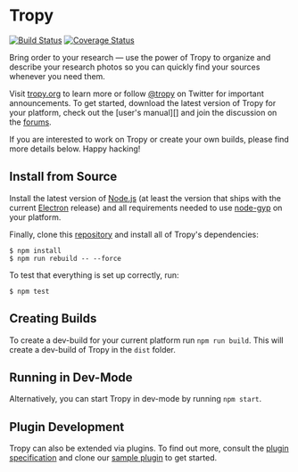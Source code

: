 # Tropy
[![Build Status](https://github.com/tropy/tropy/actions/workflows/ci.yml/badge.svg)](https://github.com/tropy/tropy/actions/workflows/ci.yml)
[![Coverage Status](https://coveralls.io/repos/github/tropy/tropy/badge.svg?branch=master)](https://coveralls.io/github/tropy/tropy)

Bring order to your research —
use the power of Tropy to organize and describe your research photos
so you can quickly find your sources whenever you need them.

Visit [tropy.org][] to learn more
or follow [@tropy][] on Twitter for important announcements.
To get started, download the latest version of Tropy for your platform,
check out the [user's manual][] and join the discussion on the [forums][].

If you are interested to work on Tropy or create your own builds,
please find more details below.
Happy hacking!

[tropy.org]: https://tropy.org
[@tropy]: https://twitter.com.tropy
[users'manual]: https://docs.tropy.org
[forums]: https://forums.tropy.org

Install from Source
-------------------
Install the latest version of [Node.js][]
(at least the version that ships with the current [Electron][] release)
and all requirements needed to use [node-gyp][] on your platform.

Finally, clone this [repository][] and install all of Tropy's dependencies:

    $ npm install
    $ npm run rebuild -- --force

To test that everything is set up correctly, run:

    $ npm test

[Node.js]: https://nodejs.org
[Electron]: https://electronjs.org
[node-gyp]: https://www.npmjs.com/package/node-gyp
[repository]: https://github.com/tropy/tropy

Creating Builds
---------------
To create a dev-build for your current platform run `npm run build`.
This will create a dev-build of Tropy in the `dist` folder.

Running in Dev-Mode
-------------------
Alternatively, you can start Tropy in dev-mode by running `npm start`.

Plugin Development
------------------
Tropy can also be extended via plugins.
To find out more, consult the [plugin specification][]
and clone our [sample plugin][] to get started.

[sample plugin]: https://github.com/tropy/tropy-plugin-example
[plugin specification]: https://github.com/tropy/tropy/blob/master/res/plugins/README.md
